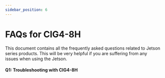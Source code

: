 ```yaml
---
sidebar_position: 6
---
```


# FAQs for CIG4-8H

This document contains all the frequently asked questions related to Jetson series products. This will be very helpful if you are suffering from any issues when using the Jetson.

#### Q1: Troubleshooting with CIG4-8H


